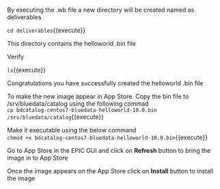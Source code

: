 
By executing the .wb file a new directory will be created named as deliverables

`cd deliverables`{{execute}}

This directory contains the helloworld .bin file

Verify

`ls`{{execute}}

Congratulations you have successfully created the helloworld .bin file

To make the new image appear in App Store.
Copy the bin file to /srv/bluedata/catalog using the following commad
<br>`cp bdcatalog-centos7-bluedata-helloworld-10.0.bin /srv/bluedata/catalog`{{execute}}

Make it executable using the below command
<br>`chmod +x bdcatalog-centos7-bluedata-helloworld-10.0.bin`{{execute}}

Go to App Store in the EPIC GUI and click on <b>Refresh </b>button to bring the image in to App Store

Once the image appears on the App Store click on <b>Install </b> button to install the image
